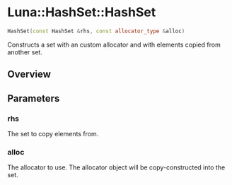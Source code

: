 # Luna::HashSet::HashSet

```c++
HashSet(const HashSet &rhs, const allocator_type &alloc)
```

Constructs a set with an custom allocator and with elements copied from another set. 

## Overview


## Parameters
### rhs
The set to copy elements from. 

### alloc
The allocator to use. The allocator object will be copy-constructed into the set. 

